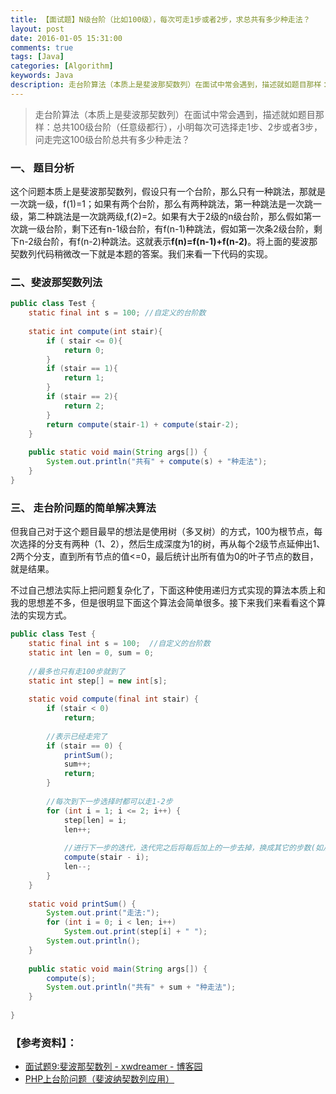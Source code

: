 ```yaml
---
title: 【面试题】N级台阶（比如100级），每次可走1步或者2步，求总共有多少种走法？
layout: post
date: 2016-01-05 15:31:00
comments: true
tags: [Java]
categories: [Algorithm]
keywords: Java
description: 走台阶算法（本质上是斐波那契数列）在面试中常会遇到，描述就如题目那样：总共100级台阶（任意级都行），小明每次可选择走1步、2步或者3步，问走完这100级台阶总共有多少种走法？
---
```


> 走台阶算法（本质上是斐波那契数列）在面试中常会遇到，描述就如题目那样：总共100级台阶（任意级都行），小明每次可选择走1步、2步或者3步，问走完这100级台阶总共有多少种走法？


### **一、 题目分析**

这个问题本质上是斐波那契数列，假设只有一个台阶，那么只有一种跳法，那就是一次跳一级，f(1)=1；如果有两个台阶，那么有两种跳法，第一种跳法是一次跳一级，第二种跳法是一次跳两级,f(2)=2。如果有大于2级的n级台阶，那么假如第一次跳一级台阶，剩下还有n-1级台阶，有f(n-1)种跳法，假如第一次条2级台阶，剩下n-2级台阶，有f(n-2)种跳法。这就表示**f(n)=f(n-1)+f(n-2)**。将上面的斐波那契数列代码稍微改一下就是本题的答案。我们来看一下代码的实现。


### **二、斐波那契数列法**

```java
public class Test {
    static final int s = 100; //自定义的台阶数
   
    static int compute(int stair){
    	if ( stair <= 0){
    		return 0;
    	}
    	if (stair == 1){
    		return 1;
    	}
    	if (stair == 2){
    		return 2;
    	}
    	return compute(stair-1) + compute(stair-2);
    }
 
    public static void main(String args[]) {
        System.out.println("共有" + compute(s) + "种走法");
    }
}
```

<!--more-->


### **三、 走台阶问题的简单解决算法**

但我自己对于这个题目最早的想法是使用树（多叉树）的方式，100为根节点，每次选择的分支有两种（1、2），然后生成深度为1的树，再从每个2级节点延伸出1、2两个分支，直到所有节点的值<=0，最后统计出所有值为0的叶子节点的数目，就是结果。

不过自己想法实际上把问题复杂化了，下面这种使用递归方式实现的算法本质上和我的思想差不多，但是很明显下面这个算法会简单很多。接下来我们来看看这个算法的实现方式。



```java
public class Test {
    static final int s = 100;  //自定义的台阶数
    static int len = 0, sum = 0;
     
    //最多也只有走100步就到了
    static int step[] = new int[s];
 
    static void compute(final int stair) {
        if (stair < 0)
            return;
         
        //表示已经走完了
        if (stair == 0) {
            printSum();
            sum++;
            return;
        }
         
        //每次到下一步选择时都可以走1-2步
        for (int i = 1; i <= 2; i++) {
            step[len] = i;
            len++;
             
            //进行下一步的迭代，迭代完之后将每后加上的一步去掉，换成其它的步数(如从1换成2)
            compute(stair - i);
            len--;
        }
    }
 
    static void printSum() {
        System.out.print("走法:");
        for (int i = 0; i < len; i++)
            System.out.print(step[i] + " ");
        System.out.println();
    }
 
    public static void main(String args[]) {
        compute(s);
        System.out.println("共有" + sum + "种走法");
    }
 
}
```


### 【参考资料】：

- [面试题9:斐波那契数列 - xwdreamer - 博客园](http://www.cnblogs.com/xwdreamer/archive/2012/05/15/2501606.html)
- [PHP上台阶问题（斐波纳契数列应用）](http://blog.csdn.net/zhangchuan5201314/article/details/18410619)